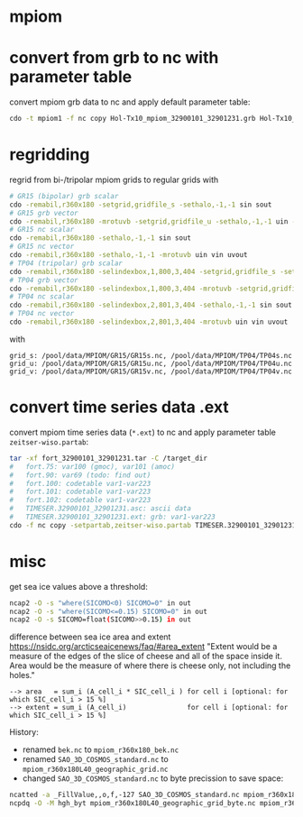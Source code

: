 # mpiom

# convert from grb to nc with parameter table
convert mpiom grb data to nc and apply default parameter table:
```bash
cdo -t mpiom1 -f nc copy Hol-Tx10_mpiom_32900101_32901231.grb Hol-Tx10_mpiom_32900101_32901231.grb.nc
```

# regridding
regrid from bi-/tripolar mpiom grids to regular grids with
```bash
# GR15 (bipolar) grb scalar
cdo -remabil,r360x180 -setgrid,gridfile_s -sethalo,-1,-1 sin sout
# GR15 grb vector
cdo -remabil,r360x180 -mrotuvb -setgrid,gridfile_u -sethalo,-1,-1 uin -setgrid,gridfile_v -sethalo,-1,-1 vin uvout
# GR15 nc scalar
cdo -remabil,r360x180 -sethalo,-1,-1 sin sout
# GR15 nc vector
cdo -remabil,r360x180 -sethalo,-1,-1 -mrotuvb uin vin uvout
# TP04 (tripolar) grb scalar
cdo -remabil,r360x180 -selindexbox,1,800,3,404 -setgrid,gridfile_s -sethalo,-1,-1 sin sout
# TP04 grb vector
cdo -remabil,r360x180 -selindexbox,1,800,3,404 -mrotuvb -setgrid,gridfile_u -sethalo,-1,-1 uin -setgrid,gridfile_v -sethalo,-1,-1 vin uvout
# TP04 nc scalar
cdo -remabil,r360x180 -selindexbox,2,801,3,404 -sethalo,-1,-1 sin sout
# TP04 nc vector
cdo -remabil,r360x180 -selindexbox,2,801,3,404 -mrotuvb uin vin uvout
```
with
```
grid_s: /pool/data/MPIOM/GR15/GR15s.nc, /pool/data/MPIOM/TP04/TP04s.nc
grid_u: /pool/data/MPIOM/GR15/GR15u.nc, /pool/data/MPIOM/TP04/TP04u.nc
grid_v: /pool/data/MPIOM/GR15/GR15v.nc, /pool/data/MPIOM/TP04/TP04v.nc 
```

# convert time series data .ext
convert mpiom time series data (`*.ext`) to nc and apply parameter table `zeitser-wiso.partab`:
```bash
tar -xf fort_32900101_32901231.tar -C /target_dir
#   fort.75: var100 (gmoc), var101 (amoc)
#   fort.90: var69 (todo: find out)
#   fort.100: codetable var1-var223
#   fort.101: codetable var1-var223
#   fort.102: codetable var1-var223
#   TIMESER.32900101_32901231.asc: ascii data
#   TIMESER.32900101_32901231.ext: grb: var1-var223
cdo -f nc copy -setpartab,zeitser-wiso.partab TIMESER.32900101_32901231.ext TIMESER.32900101_32901231.ext.nc
```

# misc
get sea ice values above a threshold:
```bash
ncap2 -O -s "where(SICOMO<0) SICOMO=0" in out
ncap2 -O -s "where(SICOMO<=0.15) SICOMO=0" in out
ncap2 -O -s SICOMO=float(SICOMO>>0.15) in out
```

difference between sea ice area and extent
https://nsidc.org/arcticseaicenews/faq/#area_extent
"Extent would be a measure of the edges of the slice of cheese and all of the space inside it. Area would be the measure of where there is cheese only, not including the holes."
```
--> area   = sum_i (A_cell_i * SIC_cell_i ) for cell i [optional: for which SIC_cell_i > 15 %]
--> extent = sum_i (A_cell_i)               for cell i [optional: for which SIC_cell_i > 15 %]
```

History:
- renamed `bek.nc` to `mpiom_r360x180_bek.nc`
- renamed `SAO_3D_COSMOS_standard.nc` to `mpiom_r360x180L40_geographic_grid.nc`
- changed `SAO_3D_COSMOS_standard.nc` to byte precission to save space:
```bash
ncatted -a _FillValue,,o,f,-127 SAO_3D_COSMOS_standard.nc mpiom_r360x180L40_geographic_grid_byte.nc
ncpdq -O -M hgh_byt mpiom_r360x180L40_geographic_grid_byte.nc mpiom_r360x180L40_geographic_grid_byte.nc
```


